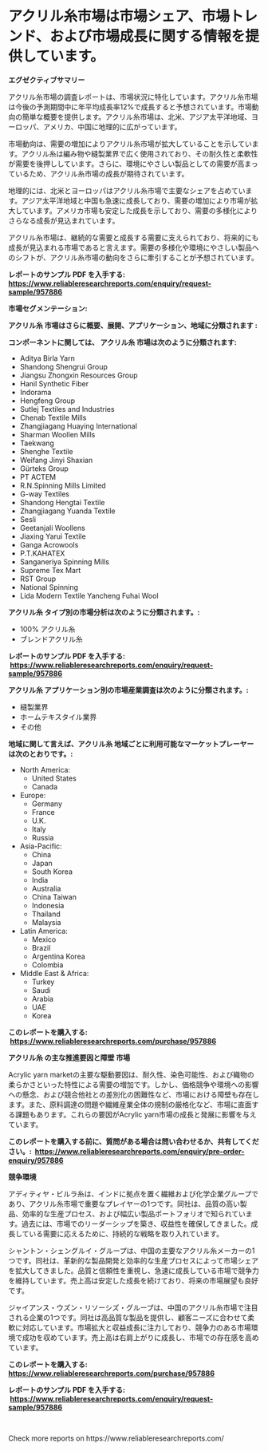 <p><h1>アクリル糸市場は市場シェア、市場トレンド、および市場成長に関する情報を提供しています。</h1></p><p><strong>エグゼクティブサマリー</strong></p>
<p><p>アクリル糸市場の調査レポートは、市場状況に特化しています。アクリル糸市場は今後の予測期間中に年平均成長率12%で成長すると予想されています。市場動向の簡単な概要を提供します。アクリル糸市場は、北米、アジア太平洋地域、ヨーロッパ、アメリカ、中国に地理的に広がっています。</p><p>市場動向は、需要の増加によりアクリル糸市場が拡大していることを示しています。アクリル糸は編み物や縫製業界で広く使用されており、その耐久性と柔軟性が需要を後押ししています。さらに、環境にやさしい製品としての需要が高まっているため、アクリル糸市場の成長が期待されています。</p><p>地理的には、北米とヨーロッパはアクリル糸市場で主要なシェアを占めています。アジア太平洋地域と中国も急速に成長しており、需要の増加により市場が拡大しています。アメリカ市場も安定した成長を示しており、需要の多様化によりさらなる成長が見込まれています。</p><p>アクリル糸市場は、継続的な需要と成長する需要に支えられており、将来的にも成長が見込まれる市場であると言えます。需要の多様化や環境にやさしい製品へのシフトが、アクリル糸市場の動向をさらに牽引することが予想されています。</p></p>
<p><strong>レポートのサンプル PDF を入手する: <a href="https://www.reliableresearchreports.com/enquiry/request-sample/957886">https://www.reliableresearchreports.com/enquiry/request-sample/957886</a></strong></p>
<p><strong>市場セグメンテーション:</strong></p>
<p><strong> アクリル糸 市場はさらに概要、展開、アプリケーション、地域に分類されます :</strong></p>
<p><strong>コンポーネントに関しては、 アクリル糸 市場は次のように分類されます: &nbsp;</strong></p>
<p><ul><li>Aditya Birla Yarn</li><li>Shandong Shengrui Group</li><li>Jiangsu Zhongxin Resources Group</li><li>Hanil Synthetic Fiber</li><li>Indorama</li><li>Hengfeng Group</li><li>Sutlej Textiles and Industries</li><li>Chenab Textile Mills</li><li>Zhangjiagang Huaying International</li><li>Sharman Woollen Mills</li><li>Taekwang</li><li>Shenghe Textile</li><li>Weifang Jinyi Shaxian</li><li>Gürteks Group</li><li>PT ACTEM</li><li>R.N.Spinning Mills Limited</li><li>G-way Textiles</li><li>Shandong Hengtai Textile</li><li>Zhangjiagang Yuanda Textile</li><li>Sesli</li><li>Geetanjali Woollens</li><li>Jiaxing Yarui Textile</li><li>Ganga Acrowools</li><li>P.T.KAHATEX</li><li>Sanganeriya Spinning Mills</li><li>Supreme Tex Mart</li><li>RST Group</li><li>National Spinning</li><li>Lida Modern Textile
    Yancheng Fuhai Wool</li></ul></p>
<p><strong> アクリル糸 タイプ別の市場分析は次のように分類されます。:</strong></p>
<p><ul><li>100% アクリル糸</li><li>ブレンドアクリル糸</li></ul></p>
<p><strong>レポートのサンプル PDF を入手する: &nbsp;<a href="https://www.reliableresearchreports.com/enquiry/request-sample/957886">https://www.reliableresearchreports.com/enquiry/request-sample/957886</a></strong></p>
<p><strong> アクリル糸 アプリケーション別の市場産業調査は次のように分類されます。:</strong></p>
<p><ul><li>縫製業界</li><li>ホームテキスタイル業界</li><li>その他</li></ul></p>
<p><strong>地域に関して言えば、アクリル糸 地域ごとに利用可能なマーケットプレーヤーは次のとおりです。:</strong></p>
<p><ul>
    <li>
        North America:
        <ul>
            <li>United States</li>
            <li>Canada</li>
        </ul>
    </li>
    <li>
        Europe:
        <ul>
            <li>Germany</li>
            <li>France</li>
            <li>U.K.</li>
            <li>Italy</li>
            <li>Russia</li>
        </ul>
    </li>
    <li>
        Asia-Pacific:
        <ul>
            <li>China</li>
            <li>Japan</li>
            <li>South Korea</li>
            <li>India</li>
            <li>Australia</li>
            <li>China Taiwan</li>
            <li>Indonesia</li>
            <li>Thailand</li>
            <li>Malaysia</li>
        </ul>
    </li>
    <li>
        Latin America:
        <ul>
            <li>Mexico</li>
            <li>Brazil</li>
            <li>Argentina Korea</li>
            <li>Colombia</li>
        </ul>
    </li>
    <li>
        Middle East & Africa:
        <ul>
            <li>Turkey</li>
            <li>Saudi</li>
            <li>Arabia</li>
            <li>UAE</li>
            <li>Korea</li>
        </ul>
    </li>
    </ul></p>
<p><strong>このレポートを購入する: &nbsp;<a href="https://www.reliableresearchreports.com/purchase/957886">https://www.reliableresearchreports.com/purchase/957886</a></strong></p>
<p><strong>アクリル糸 の主な推進要因と障壁 市場</strong></p>
<p><p>Acrylic yarn marketの主要な駆動要因は、耐久性、染色可能性、および織物の柔らかさといった特性による需要の増加です。しかし、価格競争や環境への影響への懸念、および競合他社との差別化の困難性など、市場における障壁も存在します。また、原料調達の問題や繊維産業全体の規制の厳格化など、市場に直面する課題もあります。これらの要因がAcrylic yarn市場の成長と発展に影響を与えています。</p></p>
<p><strong>このレポートを購入する前に、質問がある場合は問い合わせるか、共有してください。:&nbsp; <a href="https://www.reliableresearchreports.com/enquiry/pre-order-enquiry/957886">https://www.reliableresearchreports.com/enquiry/pre-order-enquiry/957886</a></strong></p>
<p><strong>競争環境</strong></p>
<p><p>アディティヤ・ビルラ糸は、インドに拠点を置く繊維および化学企業グループであり、アクリル糸市場で重要なプレイヤーの1つです。同社は、品質の高い製品、効率的な生産プロセス、および幅広い製品ポートフォリオで知られています。過去には、市場でのリーダーシップを築き、収益性を確保してきました。成長している需要に応えるために、持続的な戦略を取り入れています。</p><p>シャントン・シェングルイ・グループは、中国の主要なアクリル糸メーカーの1つです。同社は、革新的な製品開発と効率的な生産プロセスによって市場シェアを拡大してきました。品質と信頼性を重視し、急速に成長している市場で競争力を維持しています。売上高は安定した成長を続けており、将来の市場展望も良好です。</p><p>ジャイアンス・ウズン・リソーシズ・グループは、中国のアクリル糸市場で注目される企業の1つです。同社は高品質な製品を提供し、顧客ニーズに合わせて柔軟に対応しています。市場拡大と収益成長に注力しており、競争力のある市場環境で成功を収めています。売上高は右肩上がりに成長し、市場での存在感を高めています。</p></p>
<p><strong>このレポートを購入する: &nbsp; <a href="https://www.reliableresearchreports.com/purchase/957886">https://www.reliableresearchreports.com/purchase/957886</a></strong></p>
<p><strong>レポートのサンプル PDF を入手する: &nbsp;<a href="https://www.reliableresearchreports.com/enquiry/request-sample/957886">https://www.reliableresearchreports.com/enquiry/request-sample/957886</a></strong><strong></strong></p>
<p>&nbsp;</p>
<p>Check more reports on https://www.reliableresearchreports.com/</p>